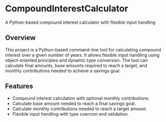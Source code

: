 # CompoundInterestCalculator
A Python-based compound interest calculator with flexible input handling
## Overview

This project is a Python-based command-line tool for calculating compound interest over a given number of years. It allows flexible input handling using object-oriented principles and dynamic type conversion. The tool can calculate final amounts, base amounts required to reach a target, and monthly contributions needed to achieve a savings goal.

## Features

- Compound interest calculation with optional monthly contributions.
- Calculate base amount needed to reach a final savings goal.
- Calculate monthly contributions needed to reach a target amount.
- Flexible input handling with type coercion and validation.
